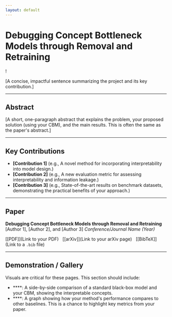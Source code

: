 ```yaml
---
layout: default
---
```


# **Debugging Concept Bottleneck Models through Removal and Retraining**

!

[A concise, impactful sentence summarizing the project and its key contribution.]

---

## **Abstract**

[A short, one-paragraph abstract that explains the problem, your proposed solution (using your CBM), and the main results. This is often the same as the paper's abstract.]

---

## **Key Contributions**

* **[Contribution 1]** (e.g., A novel method for incorporating interpretability into model design.)
* **[Contribution 2]** (e.g., A new evaluation metric for assessing interpretability and information leakage.)
* **[Contribution 3]** (e.g., State-of-the-art results on benchmark datasets, demonstrating the practical benefits of your approach.)

---

## **Paper**

**Debugging Concept Bottleneck Models through Removal and Retraining**
[Author 1], [Author 2], and [Author 3]
*Conference/Journal Name (Year)*

[[PDF]](Link to your PDF) &nbsp; [[arXiv]](Link to your arXiv page) &nbsp; [[BibTeX]](Link to a `.bib` file)

---

## **Demonstration / Gallery**

Visuals are critical for these pages. This section should include:

* ****: A side-by-side comparison of a standard black-box model and your CBM, showing the interpretable concepts.
* ****: A graph showing how your method's performance compares to other baselines. This is a chance to highlight key metrics from your paper.
